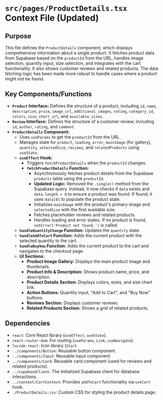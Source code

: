 # `src/pages/ProductDetails.tsx` Context File (Updated)

## Purpose
This file defines the `ProductDetails` component, which displays comprehensive information about a single product. It fetches product data from Supabase based on the `productId` from the URL, handles image selection, quantity input, size selection, and integrates with the cart functionality. It also shows customer reviews and related products. The data fetching logic has been made more robust to handle cases where a product might not be found.

## Key Components/Functions
- **`Product` Interface:** Defines the structure of a product, including `id`, `name`, `description`, `price`, `image_url`, `additional_images`, `rating`, `category_id`, `colors`, `size_chart_url`, and `available_sizes`.
- **`Review` Interface:** Defines the structure of a customer review, including `id`, `author`, `rating`, and `comment`.
- **`ProductDetails` Component:**
    - Uses `useParams` to get the `productId` from the URL.
    - Manages state for `product`, `loading`, `error`, `mainImage` (for gallery), `quantity`, `selectedSize`, `reviews`, and `relatedProducts` using `useState`.
    - **`useEffect` Hook:**
        - Triggers `fetchProductDetails` when the `productId` changes.
        - **`fetchProductDetails` Function:**
            - Asynchronously fetches product details from the Supabase `products` table using the `productId`.
            - **Updated Logic:** Removed the `.single()` method from the Supabase query. Instead, it now checks if `data` exists and `data.length > 0` to ensure a product was found. If found, it uses `data[0]` to populate the product state.
            - Initializes `mainImage` with the product's primary image and `selectedSize` with the first available size.
            - Fetches placeholder reviews and related products.
            - Handles loading and error states. If no product is found, `setError('Product not found.')` is called.
    - **`handleQuantityChange` Function:** Updates the `quantity` state.
    - **`handleAddToCart` Function:** Adds the current product with the selected quantity to the cart.
    - **`handleBuyNow` Function:** Adds the current product to the cart and navigates to the checkout page.
    - **UI Sections:**
        - **Product Image Gallery:** Displays the main product image and thumbnails.
        - **Product Info & Description:** Shows product name, price, and description.
        - **Product Details Section:** Displays colors, sizes, and size chart link.
        - **Action Buttons:** Quantity input, "Add to Cart", and "Buy Now" buttons.
        - **Reviews Section:** Displays customer reviews.
        - **Related Products Section:** Shows a grid of related products.

## Dependencies
- `react`: Core React library (`useEffect`, `useState`).
- `react-router-dom`: For routing (`useParams`, `Link`, `useNavigate`).
- `lucide-react`: Icon library (`Star`).
- `../components/Button`: Reusable button component.
- `../components/Input`: Reusable input component.
- `../components/Card`: Reusable card component (used for reviews and related products).
- `../supabaseClient`: The initialized Supabase client for database interactions.
- `../context/CartContext`: Provides `addToCart` functionality via `useCart` hook.
- `./ProductDetails.css`: Custom CSS for styling the product details page.
